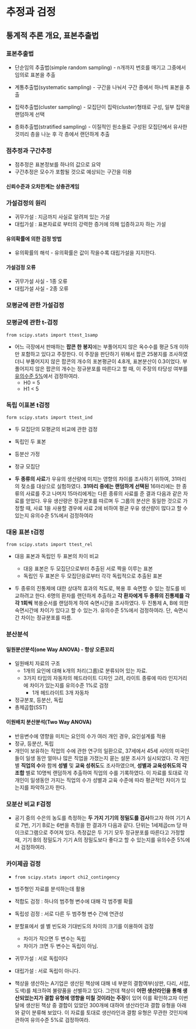 # 추정과 검정

## 통계적 추론 개요, 표본추출법

### 표본추출법

- 단순임의 추출법(simple random sampling) - n개까지 번호를 매기고 그중에서 임의로 표본을 추출

- 계통추출법(systematic sampling) - 구간을 나눠서 구간 중에서 하나씩 표본을 추출

- 집락추출법(cluster sampling) - 모집단이 집락(cluster)형태로 구성, 일부 집락을 랜덤하게 선택

- 층화추출법(stratified sampling) - 이질적인 원소들로 구성된 모집단에서 유사한 것끼리 층을 나눈 후 각 층에서 랜던하게 추출

  

### 점추정과 구간추정

- 점추정은 표본정보를 하나의 값으로 요약
- 구간추정은 모수가 포함될 것으로 예상되는 구간을 이용

#### 신뢰수준과 오차한계는 상충관계임



### 가설검정의 원리

- 귀무가설 : 지금까지 사실로 알려져 있는 가설
- 대립가설 : 표본자료로 부터의 강력한 증거에 의해 입증하고자 하는 가설

#### 유의확률에 의한 검정 방법

- 유의확률의 해석 - 유의확률은 값이 작을수록 대립가설을 지지한다.

#### 가설검정 오류

- 귀무가설 사실 - 1종 오류
- 대립가설 사실 - 2종 오류



### 모평균에 관한 가설검정

### 모평균에 관한 t-검정

`from scipy.stats import ttest_1samp`

- 어느 극장에서 판매하는 **팝콘 한 봉지**에는 부풀어지지 않은 옥수수를 평균 5개 이하만 포함하고 있다고 주장한다. 이 주장을 판단하기 위해서 팝콘 25봉지를 조사하였더니 부풀어지지 않은 팝콘의 개수의 포본평균이 4.8개, 표본분산이 0.3이었다. 부풀어지지 않은 팝콘의 개수는 정규분포를 따른다고 할 때, 이 주장의 타당성 여부를 <u>유의수준 5%</u>에서 검정하여라.
  - H0 = 5
  - H1 < 5

### 독립 이표본 t검정

`form scipy.stats import ttest_ind`

- 두 모집단의 모평균의 비교에 관한 검정

- 독립인 두 표본
- 등분산 가정
- 정규 모집단

- **두 종류의 사료**가 우유의 생산량에 미치는 영향의 차이를 조사하기 위하여, 31마리의 젖소를 대상으로 실험하였다. **31마리 중에는 랜덤하게 선택된** 16마리에는 한 종류의 사료를 주고 나머지 15마리에게는 다른 종류의 사료를 준 결과 다음과 같은 자료를 얻었다. 우유 생산량은 정규분포를 따르며 두 그룹의 분산은 동일한 것으로 가정할 때, 사료 1을 사용할 경우에 사료 2에 비하여 평균 우유 생산량이 많다고 할 수 있는지 유의수준 5%에서 검정하여라 

### 대응 표본 t검정

`from scipy.stats import ttest_rel`

- 대응 표본과 독립인 두 표본의 차이 비교
  - 대응 표본은 두 모집단으로부터 추출된 서로 짝을 이루는 표본
  - 독립인 두 표본은 두 모집단응로부터 각각 독립적으로 추출된 표본

- 두 종류의 진통제에 대한 상대적 효과의 척도로, 복용 후 숙면할 수 있는 정도를 비교하려고 한다. 6명의 환자를 랜던하게 추출하고 **각 환자에게 두 종류의 진통제를 각각 1회씩** 복용순서를 랜덤하게 하여 숙면시간을 조사하였다. 두 진통제 A, B에 의한 숙면시간에 차이가 있다고 할 수 있는가. 유의수준 5%에서 검정하여라. 단, 숙면시간 차이는 정규분포를 따름.



### 분산분석

#### 일원분산분석(one Way ANOVA) - 항상 오른꼬리

- 일원배치 자료의 구조
  - 1개의 요인에 대해 k개의 처리(그룹)로 분류되어 있는 자료.
  - 3가지 타입의 자동차의 헤드라이트 디자인 고려, 라이트 종류에 따라 인지거리에 차이가 있는지를 유의수준 1%로 검정
    - 1개 헤드라이트 3개 자동차
- 정규분포, 등분산, 독립
- 총제곱합(SST)

#### 이원배치 분산분석(Two Way ANOVA)

- 반응변수에 영향을 미치는 요인의 수가 여러 개인 경우, 요인설계를 적용
- 정규, 등분산, 독립
- 개인이 보유하는 직업의 수에 관한 연구의 일환으로, 37세에서 45세 사이의 미국인들이 일생 동안 얼마나 많은 직업을 가졌는지 묻는 설문 조사가 실시되었다. 각 개인 별 **직업의 수**와 함께 **성별** 및 **교육 성취도**도 조사하였으며, **성별과 교육성취도의 각 조합** 별로 10명씩 랜덤하게 추출하여 직업의 수를 기록하였다. 이 자료를 토대로 각 개인이 일생동안 가지는 직업의 수가 성별과 교육 수준에 따라 평균적인 차이가 있는지를 파악하고자 한다.

### 모분산 비교 F검정

- 공기 중의 수은의 농도를 측정하는 **두 가지 기기의 정밀도를 검사**하고자 하여 기기 A로 7번, 기기 B로는 6번을 측정을 한 결과가 다음과 같다. 단위는 1세제곱cm 당 마이크로그램으로 주어져 있다.
  측정값은 두 기기 모두 정규분포를 따른다고 가정할 때, 기기 B의 정밀도가 기기 A의 정밀도보다 좋다고 할 수 있는지를 유의수준 5%에서 검정하여라.



### 카이제곱 검정

- `from scipy.stats import chi2_contingency`

- 범주형인 자료를 분석하는데 활용
- 적합도 검정 : 하나의 범주형 변수에 대해 각 범주별 확률
- 독립성 검정 : 서로 다른 두 범주형 변수 간에 연관성
- 분할표에서 셀 별 빈도와 기대빈도의 차이의 크기를 이용하여 검정
  - 차이가 작으면 두 변수는 독립
  - 차이가 크면 두 변수는 독립이 아님.
- 귀무가설 : 서로 독립이다
- 대립가설 : 서로 독립이 아니다.
- 책상을 생산하는 A기업은 생산된 책상에 대해 네 부분의 결함여부(상판, 다리, 서랍, 도색)를 체크하여 불량품을 선별하고 있다. 그런데 책상이 **어떤 생산라인을 통해 생산되었는지가 결합 유형에 영향을 미칠 것이라는 주장**이 있어 이를 확인하고자 이번 달에 생산된 책상 중 결합이 있었던 300개에 대하여 생산라인과 결합 유형을 아래와 같이 분류해 보았다.
  이 자료를 토대로 생산라인과 결함 유형은 무관한 것인지에 관하여 유의수준 5%로 검정하여라.

